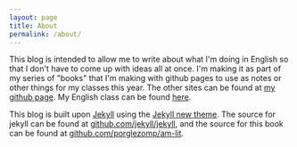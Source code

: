 ```yaml
---
layout: page
title: About
permalink: /about/
---
```


This blog is intended to allow me to write about what I'm doing in English so that I don't have to come up with ideas all at once. I'm making it as part of my series of "books" that I'm making with github pages to use as notes or other things for my classes this year. The other sites can be found at [my github page](https://porglezomp.github.io). My English class can be found [here](https://sites.google.com/a/aaps.k12.mi.us/fitzgerald-classes/).

This blog is built upon [Jekyll](http://jekyllrb.com) using the [Jekyll new theme](https://github.com/jglovier/jekyll-new). The source for jekyll can be found at [github.com/jekyll/jekyll](https://github.com/jekyll/jekyll), and the source for this book can be found at [github.com/porglezomp/am-lit](https://github.com/porglezomp/am-lit).
